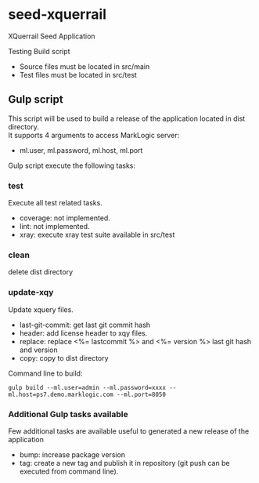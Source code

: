 seed-xquerrail
==============

XQuerrail Seed Application

Testing Build script

- Source files must be located in src/main
- Test files must be located in src/test

## Gulp script
This script will be used to build a release of the application located in dist directory.  
It supports 4 arguments to access MarkLogic server:
- ml.user, ml.password, ml.host, ml.port

Gulp script execute the following tasks:

### test
Execute all test related tasks.

  - coverage: not implemented.
  - lint: not implemented.
  - xray: execute xray test suite available in src/test

### clean
delete dist directory

### update-xqy
Update xquery files.

  - last-git-commit: get last git commit hash 
  - header: add license header to xqy files.
  - replace: replace <%= lastcommit %> and <%= version %> last git hash and version
  - copy: copy to dist directory

Command line to build:  

```gulp build --ml.user=admin --ml.password=xxxx --ml.host=ps7.demo.marklogic.com --ml.port=8050```

### Additional Gulp tasks available
Few additional tasks are available useful to generated a new release of the application

- bump: increase package version
- tag: create a new tag and publish it in repository (git push can be executed from command line).
